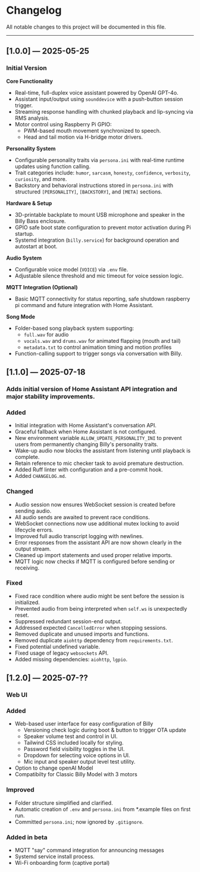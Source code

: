 # Changelog

All notable changes to this project will be documented in this file.

---

## [1.0.0] — 2025-05-25
### Initial Version
**Core Functionality**
- Real-time, full-duplex voice assistant powered by OpenAI GPT-4o.
- Assistant input/output using `sounddevice` with a push-button session trigger.
- Streaming response handling with chunked playback and lip-syncing via RMS analysis.
- Motor control using Raspberry Pi GPIO:
    - PWM-based mouth movement synchronized to speech.
    - Head and tail motion via H-bridge motor drivers.

**Personality System**
- Configurable personality traits via `persona.ini` with real-time runtime updates using function calling.
- Trait categories include: `humor`, `sarcasm`, `honesty`, `confidence`, `verbosity`, `curiosity`, and more.
- Backstory and behavioral instructions stored in `persona.ini` with structured `[PERSONALITY]`, `[BACKSTORY]`, and `[META]` sections.

**Hardware & Setup**
- 3D-printable backplate to mount USB microphone and speaker in the Billy Bass enclosure.
- GPIO safe boot state configuration to prevent motor activation during Pi startup.
- Systemd integration (`billy.service`) for background operation and autostart at boot.

**Audio System**
- Configurable voice model (`VOICE`) via `.env` file.
- Adjustable silence threshold and mic timeout for voice session logic.

**MQTT Integration (Optional)**
- Basic MQTT connectivity for status reporting, safe shutdown raspberry pi command and future integration with Home Assistant.

**Song Mode**
- Folder-based song playback system supporting:
    - `full.wav` for audio
    - `vocals.wav` and `drums.wav` for animated flapping (mouth and tail)
    - `metadata.txt` to control animation timing and motion profiles
- Function-calling support to trigger songs via conversation with Billy.

## [1.1.0] — 2025-07-18
### Adds initial version of Home Assistant API integration and major stability improvements.

### Added

- Initial integration with Home Assistant's conversation API.
- Graceful fallback when Home Assistant is not configured.
- New environment variable `ALLOW_UPDATE_PERSONALITY_INI` to prevent users from permanently changing Billy's personality traits.
- Wake-up audio now blocks the assistant from listening until playback is complete.
- Retain reference to mic checker task to avoid premature destruction.
- Added Ruff linter with configuration and a pre-commit hook.
- Added `CHANGELOG.md`.

### Changed

- Audio session now ensures WebSocket session is created before sending audio.
- All audio sends are awaited to prevent race conditions.
- WebSocket connections now use additional mutex locking to avoid lifecycle errors.
- Improved full audio transcript logging with newlines.
- Error responses from the assistant API are now shown clearly in the output stream.
- Cleaned up import statements and used proper relative imports.
- MQTT logic now checks if MQTT is configured before sending or receiving.

### Fixed

- Fixed race condition where audio might be sent before the session is initialized.
- Prevented audio from being interpreted when `self.ws` is unexpectedly reset.
- Suppressed redundant session-end output.
- Addressed expected `CancelledError` when stopping sessions.
- Removed duplicate and unused imports and functions.
- Removed duplicate `aiohttp` dependency from `requirements.txt`.
- Fixed potential undefined variable.
- Fixed usage of legacy `websockets` API.
- Added missing dependencies: `aiohttp`, `lgpio`.

## [1.2.0] — 2025-07-??

### Web UI 

### Added
- Web-based user interface for easy configuration of Billy
  - Versioning check logic during boot & button to trigger OTA update
  - Speaker volume test and control in UI.
  - Tailwind CSS included locally for styling.
  - Password field visibility toggles in the UI.
  - Dropdown for selecting voice options in UI.
  - Mic input and speaker output level test utility.
- Option to change openAI Model
- Compatibilty for Classic Billy Model with 3 motors

### Improved
- Folder structure simplified and clarified.
- Automatic creation of `.env` and `persona.ini` from *.example files on first run.
- Committed `persona.ini`; now ignored by `.gitignore`.

### Added in beta
- MQTT "say" command integration for announcing messages
- Systemd service install process.
- Wi-Fi onboarding form (captive portal)